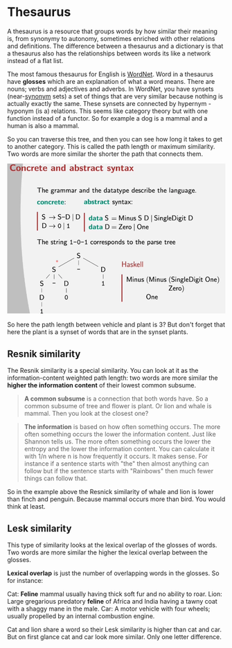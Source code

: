 # Thesaurus
A thesaurus is a resource that groups words by how similar their meaning is, from synonymy to autonomy, sometimes enriched with other relations and definitions. The difference between a thesaurus and a dictionary is that a thesaurus also has the relationships between words its like a network instead of a flat list. 

The most famous thesaurus for English is [WordNet](https://wordnet.princeton.edu). Word in a thesaurus have **glosses** which are an explanation of what a word means. There are nouns; verbs and adjectives and adverbs. In WordNet, you have synsets (near-[synonym](../Languages/Synonyms.md) sets) a set of things that are very similar because nothing is actually exactly the same. These synsets are connected by hypernym -hyponym (is a) relations. This seems like category theory but with one function instead of a functor. So for example a dog is a mammal and a human is also a mammal. 

So you can traverse this tree, and then you can see how long it takes to get to another category. This is called the path length or maximum similarity. Two words are more similar the shorter the path that connects them.

![Pasted image 20211127142855](../images/Pasted%20image%2020211127142855.webp)

So here the path length between vehicle and plant is 3? But don't forget that here the plant is a synset of words that are in the synset plants. 

## Resnik similarity
The Resnik similarity is a special similarity. You can look at it as the information-content weighted path length: two words are more similar the **higher the information content** of their lowest common subsume. 

> **A common subsume** is a connection that both words have. So a common subsume of tree and flower is plant. Or lion and whale is mammal. Then you look at the closest one?

> **The information** is based on how often something occurs. The more often something occurs the lower the information content. Just like Shannon tells us. The more often something occurs the lower the entropy and the lower the information content. You can calculate it with 1/n where n is how frequently it occurs. 
> It makes sense. For instance if a sentence starts with "the" then almost anything can follow but if the sentence starts with "Rainbows" then much fewer things can follow that.

So in the example above the Resnick similarity of whale and lion is lower than finch and penguin. Because mammal occurs more than bird. You would think at least. 

## Lesk similarity
This type of similarity looks at the lexical overlap of the glosses of words. Two words are more similar the higher the lexical overlap between the glosses.

**Lexical overlap** is just the number of overlapping words in the glosses. So for instance: 

Cat: **Feline** mammal usually having thick soft fur and no ability to roar. 
Lion: Large gregarious predatory **feline** of Africa and India having a tawny coat with a shaggy mane in the male. 
Car: A motor vehicle with four wheels; usually propelled by an internal combustion engine. 

Cat and lion share a word so their Lesk similarity is higher than cat and car. But on first glance cat and car look more similar. Only one letter difference. 